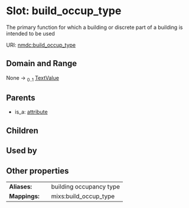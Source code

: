 
# Slot: build_occup_type


The primary function for which a building or discrete part of a building is intended to be used

URI: [nmdc:build_occup_type](https://microbiomedata/meta/build_occup_type)


## Domain and Range

None &#8594;  <sub>0..1</sub> [TextValue](TextValue.md)

## Parents

 *  is_a: [attribute](attribute.md)

## Children


## Used by


## Other properties

|  |  |  |
| --- | --- | --- |
| **Aliases:** | | building occupancy type |
| **Mappings:** | | mixs:build_occup_type |

